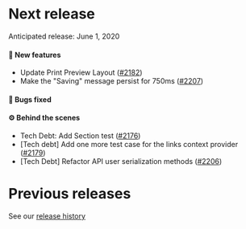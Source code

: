 # Next release

Anticipated release: June 1, 2020

#### 🚀 New features

- Update Print Preview Layout ([#2182])
- Make the "Saving" message persist for 750ms ([#2207])

#### 🐛 Bugs fixed

#### ⚙️ Behind the scenes

- Tech Debt: Add Section test ([#2176])
- [Tech debt] Add one more test case for the links context provider ([#2179])
- [Tech Debt] Refactor API user serialization methods ([#2206])

# Previous releases

See our [release history](https://github.com/18F/cms-hitech-apd/releases)

[#2176]: https://github.com/18F/cms-hitech-apd/issues/2176
[#2179]: https://github.com/18F/cms-hitech-apd/issues/2179
[#2182]: https://github.com/18F/cms-hitech-apd/issues/2182
[#2207]: https://github.com/18F/cms-hitech-apd/issues/2207
[#2206]: https://github.com/18F/cms-hitech-apd/issues/2206
